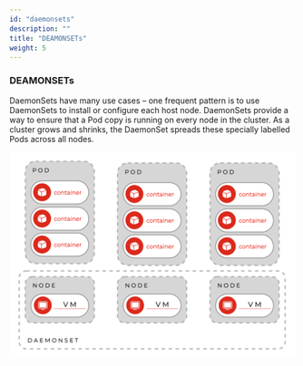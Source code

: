 ```yaml
---
id: "daemonsets"
description: ""
title: "DEAMONSETs"
weight: 5
---
```


### DEAMONSETs

DaemonSets have many use cases – one frequent pattern is to use DaemonSets to install or configure each host node. DaemonSets provide a way to ensure that a Pod copy is running on every node in the cluster. As a cluster grows and shrinks, the DaemonSet spreads these specially labelled Pods across all nodes.

![deamonset](deamonset.png)